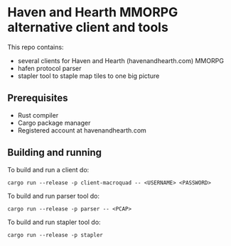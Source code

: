 # Haven and Hearth MMORPG alternative client and tools #

This repo contains:

* several clients for Haven and Hearth (havenandhearth.com) MMORPG
* hafen protocol parser
* stapler tool to staple map tiles to one big picture

## Prerequisites ##

* Rust compiler
* Cargo package manager
* Registered account at havenandhearth.com

## Building and running ##

To build and run a client do:
```
cargo run --release -p client-macroquad -- <USERNAME> <PASSWORD>
```
To build and run parser tool do:
```
cargo run --release -p parser -- <PCAP>
```
To build and run stapler tool do:
```
cargo run --release -p stapler
```
